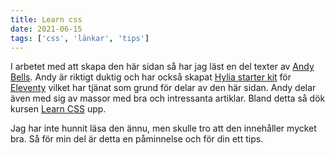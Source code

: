 ```yaml
---
title: Learn css
date: 2021-06-15
tags: ['css', 'länkar', 'tips']
---
```


I arbetet med att skapa den här sidan så har jag läst en del texter av [Andy Bells](https://piccalil.li/). Andy är riktigt duktig och har också skapat [Hylia starter kit](https://github.com/andy-piccalilli/hylia) för [Eleventy](https://www.11ty.dev/) vilket har tjänat som grund för delar av den här sidan.
Andy delar även med sig av massor med bra och intressanta artiklar. Bland detta så dök kursen [Learn CSS](https://web.dev/learn/css/) upp.

Jag har inte hunnit läsa den ännu, men skulle tro att den innehåller mycket bra. Så för min del är detta en påminnelse och för din ett tips.